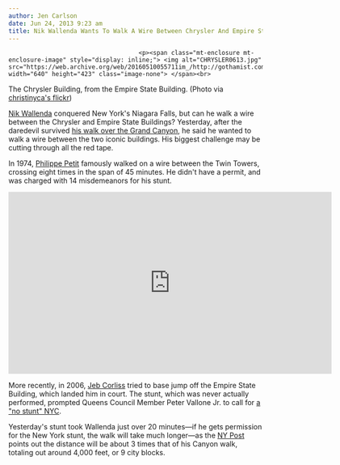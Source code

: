```yaml
---
author: Jen Carlson
date: Jun 24, 2013 9:23 am
title: Nik Wallenda Wants To Walk A Wire Between Chrysler And Empire State Buildings
---
```


	
										<p><span class="mt-enclosure mt-enclosure-image" style="display: inline;"> <img alt="CHRYSLER0613.jpg" src="https://web.archive.org/web/20160510055711im_/http://gothamist.com/attachments/arts_jen/CHRYSLER0613.jpg" width="640" height="423" class="image-none"> </span><br>
<span class="photo_caption">The Chrysler Building, from the Empire State Building. (Photo via <a href="https://web.archive.org/web/20160510055711/http://www.flickr.com/photos/christinyca/4450738017/">christinyca&apos;s flickr</a>)</span></p>

<p><a href="https://web.archive.org/web/20160510055711/http://gothamist.com/tags/nikwallenda">Nik Wallenda</a> conquered New York&apos;s Niagara Falls, but can he walk a wire between the Chrysler and Empire State Buildings? Yesterday, after the daredevil survived <a href="https://web.archive.org/web/20160510055711/http://laist.com/tags/nikwallenda">his walk over the Grand Canyon</a>, he said he wanted to walk a wire between the two iconic buildings. His biggest challenge may be cutting through all the red tape. </p>

<p>In 1974, <a href="https://web.archive.org/web/20160510055711/http://gothamist.com/2008/07/24/philippe_petit_man_on_wire.php">Philippe Petit</a> famously walked on a wire between the Twin Towers, crossing eight times in the span of 45 minutes. He didn&apos;t have a permit, and was charged with 14 misdemeanors for his stunt.</p>

<p><iframe width="640" height="360" src="https://web.archive.org/web/20160510055711if_/http://www.youtube.com/embed/mAZppPSbxxs" frameborder="0" allowfullscreen></iframe></p>

<p>More recently, in 2006, <a href="https://web.archive.org/web/20160510055711/http://gothamist.com/tags/JebCorliss">Jeb Corliss</a> tried to base jump off the Empire State Building, which landed him in court. The stunt, which was never actually performed, prompted Queens Council Member Peter Vallone Jr. to call for <a href="https://web.archive.org/web/20160510055711/http://gothamist.com/2008/03/03/vallone_says_no.php">a &quot;no stunt&quot; NYC</a>.</p>

<p>Yesterday&apos;s stunt took Wallenda just over 20 minutes&#x2014;if he gets permission for the New York stunt, the walk will take much longer&#x2014;as the <a href="https://web.archive.org/web/20160510055711/http://www.nypost.com/p/news/local/manhattan/wallenda_is_high_on_manhattan_ar6xhIBRHDx5tn3w07vXLJ">NY Post</a> points out the distance will be about 3 times that of his Canyon walk, totaling out around 4,000 feet, or 9 city blocks.</p>					
										
									
				